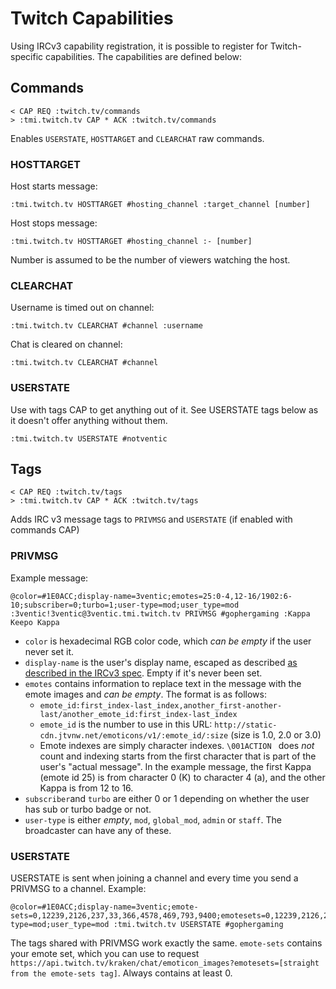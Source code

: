 Twitch Capabilities
===================

Using IRCv3 capability registration, it is possible to register for Twitch-specific
capabilities. The capabilities are defined below:

## Commands

    < CAP REQ :twitch.tv/commands
    > :tmi.twitch.tv CAP * ACK :twitch.tv/commands

Enables `USERSTATE`, `HOSTTARGET` and `CLEARCHAT` raw commands.

### HOSTTARGET

Host starts message:

    :tmi.twitch.tv HOSTTARGET #hosting_channel :target_channel [number]

Host stops message:

    :tmi.twitch.tv HOSTTARGET #hosting_channel :- [number]

Number is assumed to be the number of viewers watching the host.

### CLEARCHAT

Username is timed out on channel:

    :tmi.twitch.tv CLEARCHAT #channel :username

Chat is cleared on channel:

    :tmi.twitch.tv CLEARCHAT #channel

### USERSTATE

Use with tags CAP to get anything out of it. See USERSTATE tags below as it doesn't offer anything without them.

    :tmi.twitch.tv USERSTATE #notventic

## Tags

    < CAP REQ :twitch.tv/tags
    > :tmi.twitch.tv CAP * ACK :twitch.tv/tags

Adds IRC v3 message tags to `PRIVMSG` and `USERSTATE` (if enabled with commands CAP)

### PRIVMSG

Example message:

    @color=#1E0ACC;display-name=3ventic;emotes=25:0-4,12-16/1902:6-10;subscriber=0;turbo=1;user-type=mod;user_type=mod :3ventic!3ventic@3ventic.tmi.twitch.tv PRIVMSG #gophergaming :Kappa Keepo Kappa

- `color` is hexadecimal RGB color code, which *can be empty* if the user never set it.
- `display-name` is the user's display name, escaped as described [as described in the IRCv3 spec](http://ircv3.net/specs/core/message-tags-3.2.html). Empty if it's never been set.
- `emotes` contains information to replace text in the message with the emote images and *can be empty*. The format is as follows:
  - `emote_id:first_index-last_index,another_first-another-last/another_emote_id:first_index-last_index`
  - `emote_id` is the number to use in this URL: `http://static-cdn.jtvnw.net/emoticons/v1/:emote_id/:size` (size is 1.0, 2.0 or 3.0)
  - Emote indexes are simply character indexes. `\001ACTION ` does *not* count and indexing starts from the first character that is part of the user's "actual message". In the example message, the first Kappa (emote id 25) is from character 0 (K) to character 4 (a), and the other Kappa is from 12 to 16.
- `subscriber`and `turbo` are either 0 or 1 depending on whether the user has sub or turbo badge or not.
- `user-type` is either *empty*, `mod`, `global_mod`, `admin` or `staff`. The broadcaster can have any of these.

### USERSTATE

USERSTATE is sent when joining a channel and every time you send a PRIVMSG to a channel. Example:

    @color=#1E0ACC;display-name=3ventic;emote-sets=0,12239,2126,237,33,366,4578,469,793,9400;emotesets=0,12239,2126,237,33,366,4578,469,793,9400;subscriber=0;turbo=1;user-type=mod;user_type=mod :tmi.twitch.tv USERSTATE #gophergaming

The tags shared with PRIVMSG work exactly the same.
`emote-sets` contains your emote set, which you can use to request `https://api.twitch.tv/kraken/chat/emoticon_images?emotesets=[straight from the emote-sets tag]`. Always contains at least 0.
